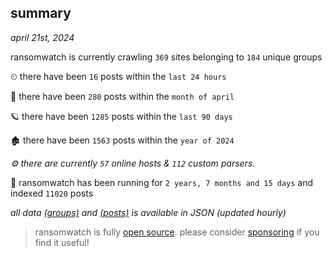 
## summary
_april 21st, 2024_

ransomwatch is currently crawling `369` sites belonging to `184` unique groups

⏲ there have been `16` posts within the `last 24 hours`

🦈 there have been `280` posts within the `month of april`

🪐 there have been `1285` posts within the `last 90 days`

🏚 there have been `1563` posts within the `year of 2024`

_⚙️ there are currently `57` online hosts & `112` custom parsers._

🦕 ransomwatch has been running for `2 years, 7 months and 15 days` and indexed `11020` posts

_all data  [(groups)](http://ransomwhat.telemetry.ltd/groups) and [(posts)](http://ransomwhat.telemetry.ltd/posts) is available in JSON (updated hourly)_

> ransomwatch is fully [open source](https://github.com/joshhighet/ransomwatch#ransomwatch--). please consider [sponsoring](https://github.com/sponsors/joshhighet) if you find it useful!
